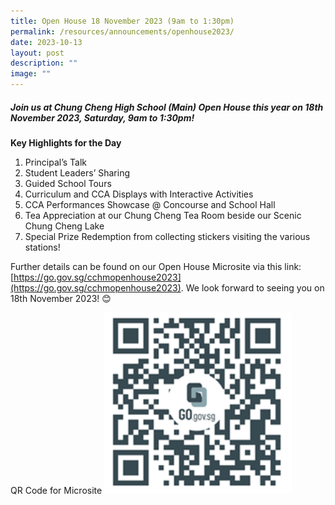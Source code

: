 ```yaml
---
title: Open House 18 November 2023 (9am to 1:30pm)
permalink: /resources/announcements/openhouse2023/
date: 2023-10-13
layout: post
description: ""
image: ""
---
```

##### Join us at Chung Cheng High School (Main) Open House this year on 18th November 2023, Saturday, 9am to 1:30pm!

**Key Highlights for the Day**

1. Principal’s Talk
2. Student Leaders’ Sharing
3. Guided School Tours
4. Curriculum and CCA Displays with Interactive Activities
5. CCA Performances Showcase @ Concourse and School Hall
6. Tea Appreciation at our Chung Cheng Tea Room beside our Scenic Chung Cheng Lake
7. Special Prize Redemption from collecting stickers visiting the various stations!

Further details can be found on our Open House Microsite via this link: [https://go.gov.sg/cchmopenhouse2023](https://go.gov.sg/cchmopenhouse2023).
We look forward to seeing you on 18th November 2023! 😊

QR Code for Microsite
<img src="/images/qrcodeopenhouse2023.png" alt="Open House 2023" style="width:300px">